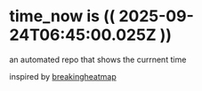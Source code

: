 # time_now is (( 2025-09-24T06:45:00.025Z ))

an automated repo that shows the currnent time

inspired by [breakingheatmap](https://github.com/breakingheatmap/breakingheatmap)